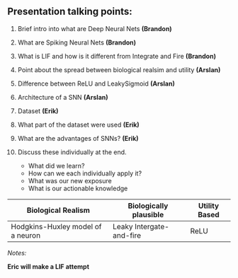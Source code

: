## Presentation talking points:

1. Brief intro into what are Deep Neural Nets **(Brandon)**
2. What are Spiking Neural Nets **(Brandon)**
3. What is LIF and how is it different from Integrate and Fire **(Brandon)**
3. Point about the spread between biological realsim and utility **(Arslan)**
4. Difference between ReLU and LeakySigmoid **(Arslan)**
5. Architecture of a SNN **(Arslan)**
6. Dataset **(Erik)**
7. What part of the dataset were used **(Erik)**
8. What are the advantages of SNNs? **(Erik)**

10. Discuss these individually at the end. 
    - What did we learn?
    - How can we each individually apply it?
    - What was our new exposure
    - What is our actionable knowledge



|Biological Realism| Biologically plausible| Utility Based|
|------------------|-----------------------|-------------|
|Hodgkins-Huxley model of a neuron| Leaky Intergate-and-fire| ReLU|






*Notes:*

**Eric will make a LIF attempt**